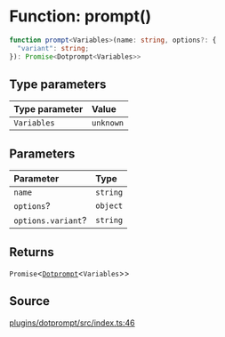 # Function: prompt()

```ts
function prompt<Variables>(name: string, options?: {
  "variant": string;
}): Promise<Dotprompt<Variables>>
```

## Type parameters

| Type parameter | Value |
| :------ | :------ |
| `Variables` | `unknown` |

## Parameters

| Parameter | Type |
| :------ | :------ |
| `name` | `string` |
| `options`? | `object` |
| `options.variant`? | `string` |

## Returns

`Promise`\<[`Dotprompt`](../classes/Dotprompt.md)\<`Variables`\>\>

## Source

[plugins/dotprompt/src/index.ts:46](https://github.com/firebase/genkit/blob/9cb10ef63dd6659f1a31ffd2367b7efa8acc10e5/js/plugins/dotprompt/src/index.ts#L46)
